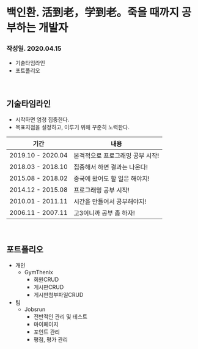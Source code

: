 # 백인환. 活到老，学到老。죽을 때까지 공부하는 개발자
### 작성일. 2020.04.15
 

* 기술타임라인
* 포트폴리오

<br>

## 기술타임라인
* 시작하면 엄청 집중한다. <br>
* 목표지점을 설정하고, 이루기 위해 꾸준히 노력한다.

기간|내용|
---|---|
2019.10 - 2020.04|본격적으로 프로그래밍 공부 시작!|
2018.03 - 2018.10|집중해서 하면 결과는 나온다!|
2015.08 - 2018.02|중국에 왔어도 할 일은 해야지!|
2014.12 - 2015.08|프로그래밍 공부 시작!|
2010.01 - 2011.11|시간을 만들어서 공부해야지!|
2006.11 - 2007.11|고3이니까 공부 좀 하자!|

<br>

## 포트폴리오
* 개인
  * GymThenix
    - 회원CRUD
    - 게시판CRUD
    - 게시판첨부파일CRUD
* 팀
  * Jobsrun
    - 전반적인 관리 및 테스트
    - 마이페이지
    - 포인트 관리
    - 평점, 평가 관리
  

